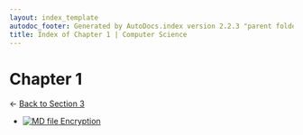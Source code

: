 ```yaml
---
layout: index_template
autodoc_footer: Generated by AutoDocs.index version 2.2.3 "parent folders in indexes *should* now display properly" ⓒ Starwort, 2020
title: Index of Chapter 1 | Computer Science
---
```


# **Chapter 1**

← [Back to Section 3](..)

- [![MD file](https://img.icons8.com/windows/512/03dac6/regular-document.png) Encryption](./Paper_1/section_3/chapter_1/encryption.html)
